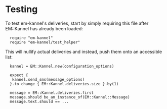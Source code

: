 # Testing

To test em-kannel's deliveries, start by simply requiring this file after EM::Kannel has already
been loaded:

      require "em-kannel"
      require "em-kannel/test_helper"

This will nullify actual deliveries and instead, push them onto an accessible
list:

      kannel = EM::Kannel.new(configuration_options)

      expect {
       kannel.send_sms(message_options)
      }.to change { EM::Kannel.deliveries.size }.by(1)

      message = EM::Kannel.deliveries.first
      message.should be_an_instance_of(EM::Kannel::Message)
      message.text.should == ...
